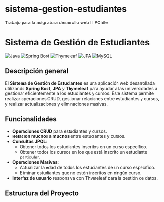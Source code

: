 # sistema-gestion-estudiantes
Trabajo para la asignatura desarrollo web II IPChile

# Sistema de Gestión de Estudiantes

![Java](https://img.shields.io/badge/Java-17-blue)
![Spring Boot](https://img.shields.io/badge/Spring%20Boot-3.1.0-brightgreen)
![Thymeleaf](https://img.shields.io/badge/Thymeleaf-3.0.12-brightgreen)
![JPA](https://img.shields.io/badge/JPA-2.2-orange)
![MySQL](https://img.shields.io/badge/MySQL-8.0-yellowgreen)

## Descripción general

El **Sistema de Gestión de Estudiantes** es una aplicación web desarrollada utilizando **Spring Boot**, **JPA** y **Thymeleaf** para ayudar a las universidades a gestionar eficientemente a los estudiantes y cursos. Este sistema permite realizar operaciones CRUD, gestionar relaciones entre estudiantes y cursos, y realizar actualizaciones y eliminaciones masivas.

## Funcionalidades

- **Operaciones CRUD** para estudiantes y cursos.
- **Relación muchos a muchos** entre estudiantes y cursos.
- **Consultas JPQL**:
  - Obtener todos los estudiantes inscritos en un curso específico.
  - Obtener todos los cursos en los que está inscrito un estudiante particular.
- **Operaciones Masivas**:
  - Actualizar la edad de todos los estudiantes de un curso específico.
  - Eliminar estudiantes que no estén inscritos en ningún curso.
- **Interfaz de usuario** responsiva con Thymeleaf para la gestión de datos.

## Estructura del Proyecto

